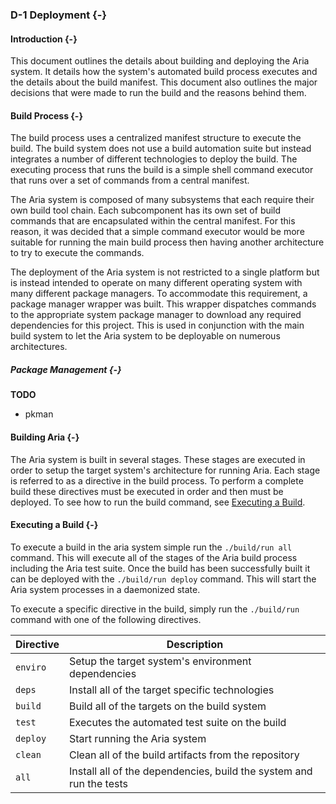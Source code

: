 ### D-1 Deployment {-}

#### Introduction {-}

This document outlines the details about building and deploying the Aria system. It details how
the system's automated build process executes and the details about the build manifest. This
document also outlines the major decisions that were made to run the build and the reasons behind
them.

#### Build Process {-}

The build process uses a centralized manifest structure to execute the build. The build system does
not use a build automation suite but instead integrates a number of different technologies to
deploy the build. The executing process that runs the build is a simple shell command executor that
runs over a set of commands from a central manifest.

The Aria system is composed of many subsystems that each require their own build tool chain. Each
subcomponent has its own set of build commands that are encapsulated within the central manifest.
For this reason, it was decided that a simple command executor would be more suitable for running
the main build process then having another architecture to try to execute the commands.

The deployment of the Aria system is not restricted to a single platform but is instead intended to
operate on many different operating system with many different package managers. To accommodate
this requirement, a package manager wrapper was built. This wrapper dispatches commands to the
appropriate system package manager to download any required dependencies for this project. This
is used in conjunction with the main build system to let the Aria system to be deployable on
numerous architectures.

##### Package Management {-}

**TODO**

- pkman




#### Building Aria {-}

The Aria system is built in several stages. These stages are executed in order to setup the target
system's architecture for running Aria. Each stage is referred to as a directive in the build
process. To perform a complete build these directives must be executed in order and then must be
deployed. To see how to run the build command, see [Executing a Build](#Executing-a-Build).

#### Executing a Build {-}

To execute a build in the aria system simple run the `./build/run all` command. This will execute
all of the stages of the Aria build process including the Aria test suite. Once the build has been
successfully built it can be deployed with the `./build/run deploy` command. This will start
the Aria system processes in a daemonized state.

To execute a specific directive in the build, simply run the `./build/run` command with one of
the following directives.

| Directive | Description                                                         |
| --------- | ------------------------------------------------------------------- |
| `enviro`  | Setup the target system's environment dependencies                  |
| `deps`    | Install all of the target specific technologies                     |
| `build`   | Build all of the targets on the build system                        |
| `test`    | Executes the automated test suite on the build                      |
| `deploy`  | Start running the Aria system                                       |
| `clean`   | Clean all of the build artifacts from the repository                |
| `all`     | Install all of the dependencies, build the system and run the tests |
